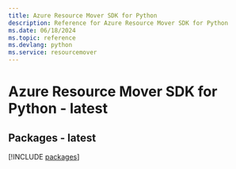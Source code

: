 ```yaml
---
title: Azure Resource Mover SDK for Python
description: Reference for Azure Resource Mover SDK for Python
ms.date: 06/18/2024
ms.topic: reference
ms.devlang: python
ms.service: resourcemover
---
```

# Azure Resource Mover SDK for Python - latest
## Packages - latest
[!INCLUDE [packages](resource-mover-index.md)]